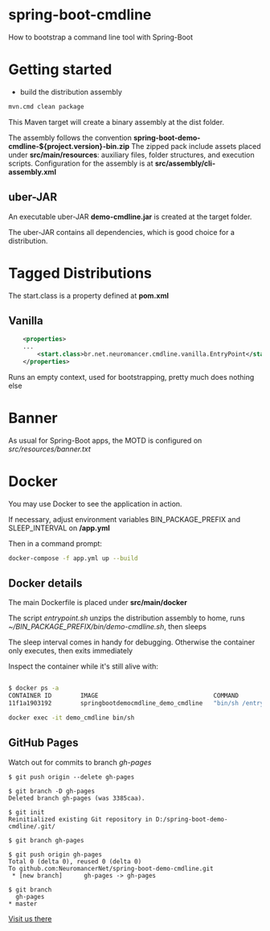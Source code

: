 # spring-boot-cmdline
How to bootstrap a command line tool with Spring-Boot

# Getting started

* build the distribution assembly

```bash
mvn.cmd clean package

```
This Maven target will create a binary assembly at the dist folder.  

The assembly follows the convention **spring-boot-demo-cmdline-${project.version}-bin.zip**  The zipped pack include assets placed under **src/main/resources**: auxiliary files, folder structures, and execution scripts.  Configuration for the assembly is at **src/assembly/cli-assembly.xml**

## uber-JAR

An executable uber-JAR **demo-cmdline.jar** is created at the target folder.

The uber-JAR contains all dependencies, which is good choice for a distribution.


# Tagged Distributions

The start.class is a property defined at **pom.xml**

## Vanilla


```xml
	<properties>
	...
		<start.class>br.net.neuromancer.cmdline.vanilla.EntryPoint</start.class>
	</properties>
```

Runs an empty context, used for bootstrapping, pretty much does nothing else

# Banner

As usual for Spring-Boot apps, the MOTD is configured on *src/resources/banner.txt*


# Docker 

You may use Docker to see the application in action.

If necessary, adjust environment variables BIN_PACKAGE_PREFIX and SLEEP_INTERVAL on **/app.yml**

Then in a command prompt:

```bash
docker-compose -f app.yml up --build

```

## Docker details

The main Dockerfile is placed under **src/main/docker**

The script *entrypoint.sh* unzips the distribution assembly to home, runs *~/BIN_PACKAGE_PREFIX/bin/demo-cmdline.sh*, then sleeps

The sleep interval comes in handy for debugging.  Otherwise the container only executes, then exits immediately

Inspect the container while it's still alive with:

```bash

$ docker ps -a
CONTAINER ID        IMAGE                                COMMAND                  CREATED             STATUS                      PORTS                  NAMES
11f1a1903192        springbootdemocmdline_demo_cmdline   "bin/sh /entrypoin..."   24 seconds ago      Up 23 seconds                                      demo_cmdline

docker exec -it demo_cmdline bin/sh

```


## GitHub Pages

Watch out for commits to branch *gh-pages*

```
$ git push origin --delete gh-pages

$ git branch -D gh-pages
Deleted branch gh-pages (was 3385caa).

$ git init
Reinitialized existing Git repository in D:/spring-boot-demo-cmdline/.git/

$ git branch gh-pages

$ git push origin gh-pages
Total 0 (delta 0), reused 0 (delta 0)
To github.com:NeuromancerNet/spring-boot-demo-cmdline.git
 * [new branch]      gh-pages -> gh-pages

$ git branch
  gh-pages
* master
```

[Visit us there](https://neuromancernet.github.io/spring-boot-demo-cmdline/)




